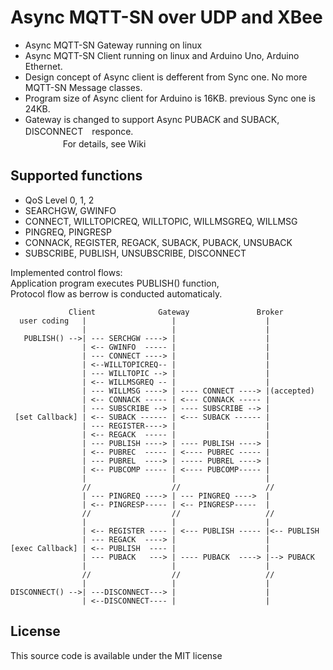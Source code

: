 Async MQTT-SN  over UDP and XBee 
======
*  Async MQTT-SN Gateway running on linux       
*  Async MQTT-SN Client  running on linux and Arduino Uno, Arduino Ethernet.       
*  Design concept of Async client is defferent from Sync one. No more MQTT-SN Message classes.    
*  Program size of Async client for Arduino is 16KB.  previous Sync one is 24KB.    
*  Gateway is changed to support Async PUBACK and SUBACK, DISCONNECT　responce.    
　　　　
For details, see Wiki

Supported functions
-------------------

*  QoS Level 0, 1, 2    
*  SEARCHGW, GWINFO    
*  CONNECT, WILLTOPICREQ, WILLTOPIC, WILLMSGREQ, WILLMSG    
*  PINGREQ, PINGRESP    
*  CONNACK, REGISTER, REGACK, SUBACK, PUBACK, UNSUBACK     
*  SUBSCRIBE, PUBLISH, UNSUBSCRIBE, DISCONNECT    

Implemented control flows:  
   Application program executes PUBLISH() function,   
   Protocol flow as berrow is conducted automaticaly.  


                 Client              Gateway               Broker
      user coding   |                   |                    |      
                    |                   |                    |    
       PUBLISH() -->| --- SERCHGW ----> |                    |  
                    | <-- GWINFO  ----- |                    |  
                    | --- CONNECT ----> |                    |  
                    | <--WILLTOPICREQ-- |                    |  
                    | --- WILLTOPIC --> |                    |  
                    | <-- WILLMSGREQ -- |                    |  
                    | --- WILLMSG ----> | ---- CONNECT ----> |(accepted)     
                    | <-- CONNACK ----- | <--- CONNACK ----- |  
                    | --- SUBSCRIBE --> | ---- SUBSCRIBE --> |     
     [set Callback] | <-- SUBACK ------ | <--- SUBACK ------ |   
                    | --- REGISTER----> |                    |  
                    | <-- REGACK  ----- |                    |  
                    | --- PUBLISH ----> | ---- PUBLISH ----> |      
                    | <-- PUBREC  ----- | <---- PUBREC ----- |    
                    | --- PUBREL  ----> | ----- PUBREL ----> |    
                    | <-- PUBCOMP ----- | <---- PUBCOMP----- |        
                    |                   |                    |        
                    //                  //                   //      
                    | --- PINGREQ ----> | --- PINGREQ ---->  |         
                    | <-- PINGRESP----- | <-- PINGRESP-----  |                    
                    //                  //                   //    
                    |                   |                    |    
                    | <-- REGISTER ---- | <--- PUBLISH ----- |<-- PUBLISH  
                    | --- REGACK  ----> |                    |  
    [exec Callback] | <-- PUBLISH  ---- |                    |  
                    | --- PUBACK   ---> | ---- PUBACK  ----> |--> PUBACK  
                    |                   |                    |  
                    //                  //                   //       
                    |                   |                    |    
    DISCONNECT() -->| ---DISCONNECT---> |                    |  
                    | <--DISCONNECT---- |                    |           
                
License
-------------------
This source code is available under the MIT license 
  

